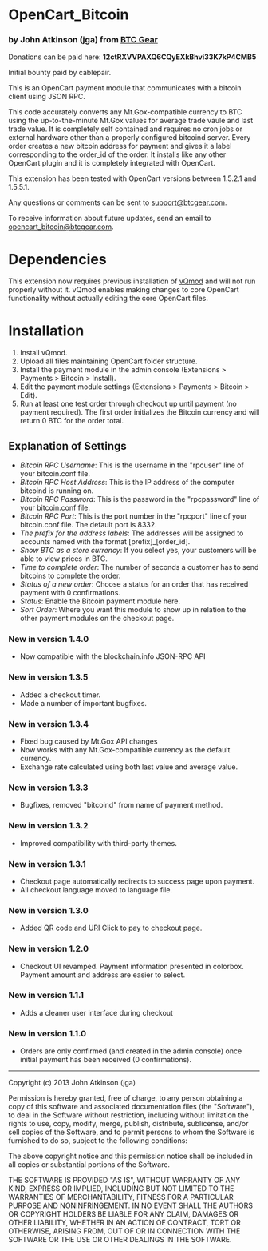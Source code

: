 # OpenCart_Bitcoin
### by John Atkinson (jga) from [BTC Gear](http://btcgear.com/)

Donations can be paid here: **12ctRXVVPAXQ6CQyEXkBhvi33K7kP4CMB5**

Initial bounty paid by cablepair.

This is an OpenCart payment module that communicates with a bitcoin client using JSON RPC.

This code accurately converts any Mt.Gox-compatible currency to BTC using the up-to-the-minute Mt.Gox values for average trade vaule and last trade value.  It is completely self contained and requires no cron jobs or external hardware other than a properly configured bitcoind server.  Every order creates a new bitcoin address for payment and gives it a label corresponding to the order_id of the order.  It installs like any other OpenCart plugin and it is completely integrated with OpenCart.

This extension has been tested with OpenCart versions between 1.5.2.1 and 1.5.5.1.

Any questions or comments can be sent to support@btcgear.com.

To receive information about future updates, send an email to opencart_bitcoin@btcgear.com.

# Dependencies

This extension now requires previous installation of [vQmod](https://code.google.com/p/vqmod/) and will not run properly without it. vQmod enables making changes to core OpenCart functionality without actually editing the core OpenCart files.

# Installation

1. Install vQmod.
2. Upload all files maintaining OpenCart folder structure.
3. Install the payment module in the admin console (Extensions > Payments > Bitcoin > Install).
4. Edit the payment module settings (Extensions > Payments > Bitcoin > Edit).
5. Run at least one test order through checkout up until payment (no payment required).  The first order initializes the Bitcoin currency and will return 0 BTC for the order total.

## Explanation of Settings

* *Bitcoin RPC Username*: This is the username in the "rpcuser" line of your bitcoin.conf file.
* *Bitcoin RPC Host Address*: This is the IP address of the computer bitcoind is running on.
* *Bitcoin RPC Password*: This is the password in the "rpcpassword" line of your bitcoin.conf file.
* *Bitcoin RPC Port*: This is the port number in the "rpcport" line of your bitcoin.conf file.  The default port is 8332.
* *The prefix for the address labels*: The addresses will be assigned to accounts named with the format [prefix]_[order_id].
* *Show BTC as a store currency*: If you select yes, your customers will be able to view prices in BTC.
* *Time to complete order*: The number of seconds a customer has to send bitcoins to complete the order.
* *Status of a new order*: Choose a status for an order that has received payment with 0 confirmations.
* *Status*: Enable the Bitcoin payment module here.
* *Sort Order*: Where you want this module to show up in relation to the other payment modules on the checkout page.

### New in version 1.4.0

* Now compatible with the blockchain.info JSON-RPC API

### New in version 1.3.5

* Added a checkout timer.
* Made a number of important bugfixes.

### New in version 1.3.4

* Fixed bug caused by Mt.Gox API changes
* Now works with any Mt.Gox-compatible currency as the default currency.
* Exchange rate calculated using both last value and average value.


### New in version 1.3.3

* Bugfixes, removed "bitcoind" from name of payment method.

### New in version 1.3.2

* Improved compatibility with third-party themes.

### New in version 1.3.1

* Checkout page automatically redirects to success page upon payment.
* All checkout language moved to language file.

### New in version 1.3.0

* Added QR code and URI Click to pay to checkout page.

### New in version 1.2.0

* Checkout UI revamped. Payment information presented in colorbox. Payment amount and address are easier to select.

### New in version 1.1.1

* Adds a cleaner user interface during checkout

### New in version 1.1.0

* Orders are only confirmed (and created in the admin console) once initial payment has been received (0 confirmations).


* * *

Copyright (c) 2013 John Atkinson (jga)

Permission is hereby granted, free of charge, to any person obtaining a copy of this software and associated documentation files (the "Software"), to deal in the Software without restriction, including without limitation the rights to use, copy, modify, merge, publish, distribute, sublicense, and/or sell copies of the Software, and to permit persons to whom the Software is furnished to do so, subject to the following conditions:

The above copyright notice and this permission notice shall be included in all copies or substantial portions of the Software.

THE SOFTWARE IS PROVIDED "AS IS", WITHOUT WARRANTY OF ANY KIND, EXPRESS OR IMPLIED, INCLUDING BUT NOT LIMITED TO THE WARRANTIES OF MERCHANTABILITY, FITNESS FOR A PARTICULAR PURPOSE AND NONINFRINGEMENT. IN NO EVENT SHALL THE AUTHORS OR COPYRIGHT HOLDERS BE LIABLE FOR ANY CLAIM, DAMAGES OR OTHER LIABILITY, WHETHER IN AN ACTION OF CONTRACT, TORT OR OTHERWISE, ARISING FROM, OUT OF OR IN CONNECTION WITH THE SOFTWARE OR THE USE OR OTHER DEALINGS IN THE SOFTWARE.
